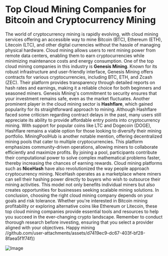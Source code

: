 # Top Cloud Mining Companies for Bitcoin and Cryptocurrency Mining
The world of cryptocurrency mining is rapidly evolving, with cloud mining services offering an accessible way to mine Bitcoin (BTC), Ethereum (ETH), Litecoin (LTC), and other digital currencies without the hassle of managing physical hardware. Cloud mining allows users to rent mining power from remote data centers, enabling them to earn cryptocurrencies while minimizing maintenance costs and energy consumption.
One of the top cloud mining companies in this industry is **Genesis Mining**. Known for its robust infrastructure and user-friendly interface, Genesis Mining offers contracts for various cryptocurrencies, including BTC, ETH, and Zcash (ZEC). Their platform provides transparency through detailed reports on hash rates and earnings, making it a reliable choice for both beginners and seasoned miners. Genesis Mining's commitment to security ensures that your investment remains safe, even as the market fluctuates.
Another prominent player in the cloud mining sector is **Hashflare**, which gained popularity for its straightforward approach to mining. Although Hashflare faced some criticism regarding contract delays in the past, many users still appreciate its ability to provide affordable entry points into cryptocurrency mining. With support for popular coins like LTC and Dogecoin (DOGE), Hashflare remains a viable option for those looking to diversify their mining portfolio.
MiningPoolHub is another notable mention, offering decentralized mining pools that cater to multiple cryptocurrencies. This platform emphasizes community-driven operations, allowing miners to collaborate efficiently and maximize profits. By joining a pool, participants contribute their computational power to solve complex mathematical problems faster, thereby increasing the chances of earning rewards.
Cloud mining platforms such as **NiceHash** have also revolutionized the way people approach cryptocurrency mining. NiceHash operates as a marketplace where miners can sell their hashing power directly to buyers who wish to outsource their mining activities. This model not only benefits individual miners but also creates opportunities for businesses seeking scalable mining solutions.
In conclusion, choosing the right cloud mining company depends on your goals and risk tolerance. Whether you're interested in Bitcoin mining profitability or exploring alternative coins like Ethereum or Litecoin, these top cloud mining companies provide essential tools and resources to help you succeed in the ever-changing crypto landscape. Remember to conduct thorough research before investing, ensuring that you select a provider aligned with your objectives. Happy mining  
 //github.com/user-attachments/assets/d7419ec9-dc67-403f-bf28-8faea5f1f74f))


![Image](https://github.com/user-attachments/assets/d7419ec9-dc67-403f-bf28-8faea5f1f74f)